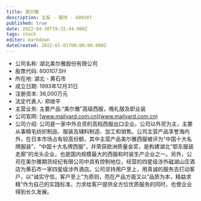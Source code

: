 ```yaml
---
title: 美尔雅
description: 主板 - 服饰 - 600107
published: true
date: 2022-04-30T19:32:44.000Z
tags: stock
editor: markdown
dateCreated: 2022-01-01T00:00:00.000Z
---
```


- 公司名称: 湖北美尔雅股份有限公司
- 股票代码: 600107.SH
- 所在地: 湖北 - 黄石市
- 成立日期: 1993年12月31日
- 注册资本: 36,000万元
- 法定代表人: 郑继平
- 主营业务: 主要产品:“美尔雅”高级西服，晚礼服及职业装
- 公司官网: [www.mailyard.com.cn](www.mailyard.com.cn)
- 公司介绍: 公司是一家中外合资的高档西服出口企业。公司以外贸为主，主要从事精毛纺织制品、服装及辅料制造、加工和销售。公司主营产品享誉海内外，在日本市场占有较高份额，其中主营产品美尔雅西服被评为“中国十大名牌服装”、“中国十大名牌西服”，并荣获欧洲质量金奖，是构建湖北“鄂东服装走廊”的龙头企业，也是国内规模最大的西服和时装生产企业之一。另外，公司在美尔雅期货经纪有限公司中具有控制地位，经营的四星级涉外磁湖山庄酒店为黄石市一家四星级涉外酒店。公司坚持用户至上，用真诚的服务去打动客户，以“诚实守信，客户至上”为原则，而在产品方面又以“品质为本，精益求精”作为自己的实践标准，力求给客户提供全方位优质服务的同时，也使企业得到长久发展。


